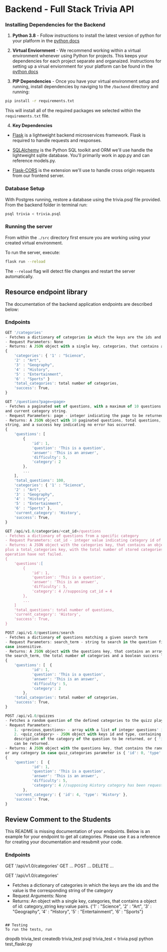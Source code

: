 # Backend - Full Stack Trivia API 

### Installing Dependencies for the Backend

1. **Python 3.8** - Follow instructions to install the latest version of python for your platform in the [python docs](https://docs.python.org/3/using/unix.html#getting-and-installing-the-latest-version-of-python)


2. **Virtual Enviornment** - We recommend working within a virtual environment whenever using Python for projects. This keeps your dependencies for each project separate and organaized. Instructions for setting up a virual enviornment for your platform can be found in the [python docs](https://packaging.python.org/guides/installing-using-pip-and-virtual-environments/)


3. **PIP Dependencies** - Once you have your virtual environment setup and running, install dependencies by naviging to the `/backend` directory and running:
```bash
pip install -r requirements.txt
```
This will install all of the required packages we selected within the `requirements.txt` file.


4. **Key Dependencies**
 - [Flask](http://flask.pocoo.org/)  is a lightweight backend microservices framework. Flask is required to handle requests and responses.

 - [SQLAlchemy](https://www.sqlalchemy.org/) is the Python SQL toolkit and ORM we'll use handle the lightweight sqlite database. You'll primarily work in app.py and can reference models.py. 

 - [Flask-CORS](https://flask-cors.readthedocs.io/en/latest/#) is the extension we'll use to handle cross origin requests from our frontend server. 

### Database Setup
With Postgres running, restore a database using the trivia.psql file provided. From the backend folder in terminal run:
```bash
psql trivia < trivia.psql
```

### Running the server

From within the `./src` directory first ensure you are working using your created virtual environment.

To run the server, execute:

```bash
flask run --reload
```

The `--reload` flag will detect file changes and restart the server automatically.

## Resource endpoint library

The documentation of the backend application endpoints are described below:

### Endpoints

```js
GET '/categories'
- Fetches a dictionary of categories in which the keys are the ids and the value is the corresponding string of the category
- Request Parameters: None
- Returns: A JSON object with a single key, categories, that contains an object of id: category_string key:value pairs. 
{
    'categories': { '1' : "Science",
    '2' : "Art",
    '3' : "Geography",
    '4' : "History",
    '5' : "Entertainment",
    '6' : "Sports" }
    'total_categories': total number of categories,
    'success': True,
}
```

```js
GET '/questions?page=<page>
- Fetches a paginated set of questions, with a maximum of 10 questions per page, a total number of questions, all categories
and current category string. 
- Request Parameters: page - integer indicating the page to be returned
- Returns: A JSON object with 10 paginated questions, total questions, object including all categories, a current category
string, and a success key indicating no error has occurred.
{
    'questions': [
        {
            'id': 1,
            'question': 'This is a question',
            'answer': 'This is an answer', 
            'difficulty': 5,
            'category': 2
        },
        ...
    ],
    'total_questions': 100,
    'categories': { '1' : "Science",
    '2' : "Art",
    '3' : "Geography",
    '4' : "History",
    '5' : "Entertainment",
    '6' : "Sports" },
    'current_category': 'History',
    'success': True,
}
```


```js
GET /api/v1.0/categories/<cat_id>/questions
- Fetches a dictionary of questions from a specific category
- Request Parameters: cat_id - integer value indicating category id of the questions to be returned
- Returns: A JSON object with the categories key, that contains an object of id: category_string key:value pairs, 
plus a total_categories key, with the total number of stored categories, and a boolean success key, indicating the 
operation have not failed.
{
    'questions':[
        {
            'id': 1,
            'question': 'This is a question',
            'answer': 'This is an answer', 
            'difficulty': 5,
            'category': 4 //supposing cat_id = 4
        },
        ...
    ]
    'total_questions': total number of questions,
    'current_category': 'History',
    'success': True,
}
```


```js
POST /api/v1.0/questions/search
- Fetches a dictionary of questions matching a given search term
- Request Parameters: search_term - string to search in the question field of the question objects. The search is
case insensitive.
- Returns: A JSON object with the questions key, that contains an array of question objects which question field matches
the search_term, the total number of categories and a boolean success field that is true if there was no erros.
{
    'questions': [  {
            'id': 1,
            'question': 'This is a question',
            'answer': 'This is an answer', 
            'difficulty': 5,
            'category': 2
        },
    'total_categories': total number of categories,
    'success': True,
}
```


```js
POST /api/v1.0/quizzes
- Fetches a random question of the defined categories to the quizz play, that is not inside the previous questions array
- Request Parameters:
    1. <previous_questions> - array with a list of integer questions' ids of questions that cannot be returned.
    2. <quiz_category> - JSON object with keys id and type, containing respectively the integer id and the string 
    description of the category of the question to be returned, or { 'id': 0, 'type': 'All' } in case any category
    can be returned.
- Returns: A JSON object with the questions key, that contains the random question object of the specified category,
or any category in case quiz_categories parameter is { 'id': 0, 'type': 'All' }.
{
    'question': [  {
            'id': 1,
            'question': 'This is a question',
            'answer': 'This is an answer', 
            'difficulty': 5,
            'category': 4 //supposing History category has been requested
        },
    'current_category': { 'id': 4, 'type': 'History' },
    'success': True,
}
```


## Review Comment to the Students

This README is missing documentation of your endpoints. Below is an example for your endpoint to get all categories. Please use it as a reference for creating your documentation and resubmit your code. 

### Endpoints
GET '/api/v1.0/categories'
GET ...
POST ...
DELETE ...

GET '/api/v1.0/categories'
- Fetches a dictionary of categories in which the keys are the ids and the value is the corresponding string of the category
- Request Arguments: None
- Returns: An object with a single key, categories, that contains a object of id: category_string key:value pairs. 
{'1' : "Science",
'2' : "Art",
'3' : "Geography",
'4' : "History",
'5' : "Entertainment",
'6' : "Sports"}

```

## Testing
To run the tests, run
```
dropdb trivia_test
createdb trivia_test
psql trivia_test < trivia.psql
python test_flaskr.py
```
